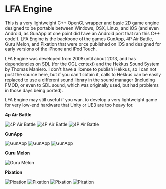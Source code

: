 # LFA Engine
This is a very lightweight C++ OpenGL wrapper and basic 2D game engine designed to be portable between Windows, OSX, Linux, and iOS (and even Android, as GunApp at one point did have an Android port that ran this C++ code!).
LFA Engine is the backbone of the games GunApp, 4P Air Battle, Guru Melon, and Pixation that were once published on iOS and designed for early versions of the iPhone and iPod Touch.   

LFA Engine was developed from 2008 until about 2013, and has dependencies on [SDL](https://libsdl.org/) (for the OGL context) and the Hekkus Sound System by Thomas Maniero.  I don't have a license to publish Hekkus, so I can not post the source here, but if you can't obtain it, calls to Hekkus can be easily replaced to use a different sound library in the sound manager (including FMOD, or even to SDL sound, which was originally used, but had problems in those days being ported).

LFA Engine may still useful if you want to develop a very lightweight game for very low-end hardware that Unity or UE3 are too heavy for.

**4p Air Battle**

![4P Air Battle](demo/4pAirBattle1.jpg)
![4P Air Battle](demo/4pAirBattle2.jpg)
![4P Air Battle](demo/4pAirBattle3.jpg)

**GunApp**

![GunApp](demo/gunapp01.jpg)
![GunApp](demo/gunapp02.jpg)
![GunApp](demo/gunapp03.jpg)

**Guru Melon**

![Guru Melon](demo/guruMelon01.png)

**Pixation**

![Pixation](demo/Pixation01.png)
![Pixation](demo/Pixation02.png)
![Pixation](demo/Pixation04.png)
![Pixation](demo/Pixation05.png)
